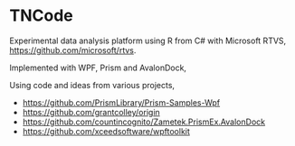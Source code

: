 # TNCode

Experimental data analysis platform using R from C# with Microsoft RTVS, https://github.com/microsoft/rtvs.

Implemented with WPF, Prism and AvalonDock,
 
Using code and ideas from various projects,

* https://github.com/PrismLibrary/Prism-Samples-Wpf
* https://github.com/grantcolley/origin
* https://github.com/countincognito/Zametek.PrismEx.AvalonDock
* https://github.com/xceedsoftware/wpftoolkit
